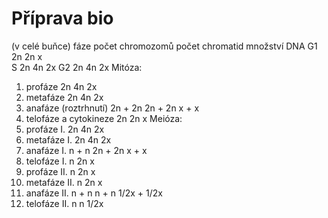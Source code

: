 # Příprava bio
(v celé buňce)
fáze             počet chromozomů        počet chromatid        množství DNA
G1                            2n                                    2n                          x                        
S                              2n                                    4n                          2x
G2                            2n                                    4n                          2x
Mitóza:
1. profáze                2n                                      4n                          2x
2. metafáze              2n                                     4n                          2x
3. anafáze (roztrhnutí) 2n + 2n                      2n + 2n                  x + x
4. telofáze a cytokineze  2n                              2n                          x
Meióza:
1. profáze I.               2n                                     4n                           2x  
2. metafáze I.             2n                                   4n                            2x 
3. anafáze I.           n + n                                 2n + 2n                       x + x
4. telofáze I.              n                                       2n                              x
5. profáze II.              n                                    2n                                  x
6. metafáze II.           n                                   2n                                   x
7. anafáze II.          n + n                               n + n                            1/2x + 1/2x
8. telofáze II.             n                                    n                                   1/2x